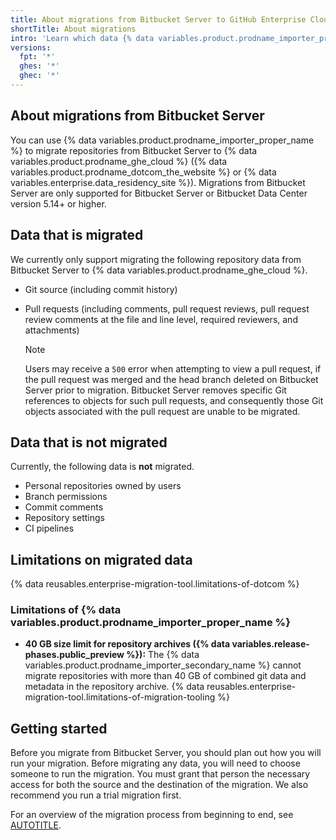 ```yaml
---
title: About migrations from Bitbucket Server to GitHub Enterprise Cloud
shortTitle: About migrations
intro: 'Learn which data {% data variables.product.prodname_importer_proper_name %} can migrate.'
versions:
  fpt: '*'
  ghes: '*'
  ghec: '*'
---
```


## About migrations from Bitbucket Server

You can use {% data variables.product.prodname_importer_proper_name %} to migrate repositories from Bitbucket Server to {% data variables.product.prodname_ghe_cloud %} ({% data variables.product.prodname_dotcom_the_website %} or {% data variables.enterprise.data_residency_site %}). Migrations from Bitbucket Server are only supported for Bitbucket Server or Bitbucket Data Center version 5.14+ or higher.

## Data that is migrated

We currently only support migrating the following repository data from Bitbucket Server to {% data variables.product.prodname_ghe_cloud %}.

* Git source (including commit history)
* Pull requests (including comments, pull request reviews, pull request review comments at the file and line level, required reviewers, and attachments)

  > [!NOTE]
  > Users may receive a `500` error when attempting to view a pull request, if the pull request was merged and the head branch deleted on Bitbucket Server prior to migration. Bitbucket Server removes specific Git references to objects for such pull requests, and consequently those Git objects associated with the pull request are unable to be migrated.

## Data that is not migrated

Currently, the following data is **not** migrated.

* Personal repositories owned by users
* Branch permissions
* Commit comments
* Repository settings
* CI pipelines

## Limitations on migrated data

{% data reusables.enterprise-migration-tool.limitations-of-dotcom %}

### Limitations of {% data variables.product.prodname_importer_proper_name %}

* **40 GB size limit for repository archives ({% data variables.release-phases.public_preview %}):** The {% data variables.product.prodname_importer_secondary_name %} cannot migrate repositories with more than 40 GB of combined git data and metadata in the repository archive.
{% data reusables.enterprise-migration-tool.limitations-of-migration-tooling %}

## Getting started

Before you migrate from Bitbucket Server, you should plan out how you will run your migration. Before migrating any data, you will need to choose someone to run the migration. You must grant that person the necessary access for both the source and the destination of the migration. We also recommend you run a trial migration first.

For an overview of the migration process from beginning to end, see [AUTOTITLE](/migrations/using-github-enterprise-importer/migrating-from-bitbucket-server-to-github-enterprise-cloud/overview-of-a-migration-from-bitbucket-server-to-github-enterprise-cloud).
